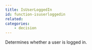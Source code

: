 ```yaml
---
title: IsUserLoggedIn
id: function-isuserloggedin
related:
categories:
    - decision
---
```


Determines whether a user is logged in.